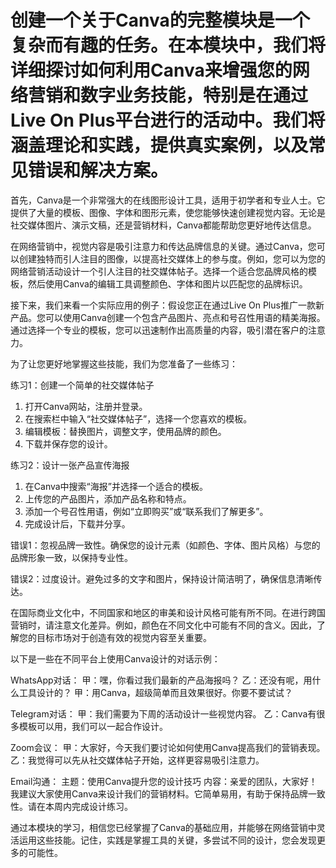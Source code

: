 # 创建一个关于Canva的完整模块是一个复杂而有趣的任务。在本模块中，我们将详细探讨如何利用Canva来增强您的网络营销和数字业务技能，特别是在通过Live On Plus平台进行的活动中。我们将涵盖理论和实践，提供真实案例，以及常见错误和解决方案。

首先，Canva是一个非常强大的在线图形设计工具，适用于初学者和专业人士。它提供了大量的模板、图像、字体和图形元素，使您能够快速创建视觉内容。无论是社交媒体图片、演示文稿，还是营销材料，Canva都能帮助您更好地传达信息。

在网络营销中，视觉内容是吸引注意力和传达品牌信息的关键。通过Canva，您可以创建独特而引人注目的图像，以提高社交媒体上的参与度。例如，您可以为您的网络营销活动设计一个引人注目的社交媒体帖子。选择一个适合您品牌风格的模板，然后使用Canva的编辑工具调整颜色、字体和图片以匹配您的品牌标识。

接下来，我们来看一个实际应用的例子：假设您正在通过Live On Plus推广一款新产品。您可以使用Canva创建一个包含产品图片、亮点和号召性用语的精美海报。通过选择一个专业的模板，您可以迅速制作出高质量的内容，吸引潜在客户的注意力。

为了让您更好地掌握这些技能，我们为您准备了一些练习：

练习1：创建一个简单的社交媒体帖子
1. 打开Canva网站，注册并登录。
2. 在搜索栏中输入“社交媒体帖子”，选择一个您喜欢的模板。
3. 编辑模板：替换图片，调整文字，使用品牌的颜色。
4. 下载并保存您的设计。

练习2：设计一张产品宣传海报
1. 在Canva中搜索“海报”并选择一个适合的模板。
2. 上传您的产品图片，添加产品名称和特点。
3. 添加一个号召性用语，例如“立即购买”或“联系我们了解更多”。
4. 完成设计后，下载并分享。

错误1：忽视品牌一致性。确保您的设计元素（如颜色、字体、图片风格）与您的品牌形象一致，以保持专业性。

错误2：过度设计。避免过多的文字和图片，保持设计简洁明了，确保信息清晰传达。

在国际商业文化中，不同国家和地区的审美和设计风格可能有所不同。在进行跨国营销时，请注意文化差异。例如，颜色在不同文化中可能有不同的含义。因此，了解您的目标市场对于创造有效的视觉内容至关重要。

以下是一些在不同平台上使用Canva设计的对话示例：

WhatsApp对话：
甲：嘿，你看过我们最新的产品海报吗？
乙：还没有呢，用什么工具设计的？
甲：用Canva，超级简单而且效果很好。你要不要试试？

Telegram对话：
甲：我们需要为下周的活动设计一些视觉内容。
乙：Canva有很多模板可以用，我们可以一起合作设计。

Zoom会议：
甲：大家好，今天我们要讨论如何使用Canva提高我们的营销表现。
乙：我觉得可以先从社交媒体帖子开始，这样更容易吸引注意力。

Email沟通：
主题：使用Canva提升您的设计技巧
内容：亲爱的团队，大家好！我建议大家使用Canva来设计我们的营销材料。它简单易用，有助于保持品牌一致性。请在本周内完成设计练习。

通过本模块的学习，相信您已经掌握了Canva的基础应用，并能够在网络营销中灵活运用这些技能。记住，实践是掌握工具的关键，多尝试不同的设计，您会发现更多的可能性。